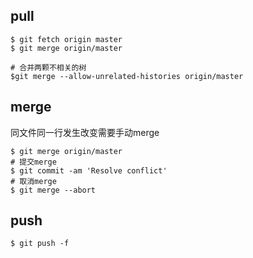 ## pull
```shell script
$ git fetch origin master
$ git merge origin/master

# 合并两颗不相关的树
$git merge --allow-unrelated-histories origin/master
```
## merge
同文件同一行发生改变需要手动merge
```shell script
$ git merge origin/master
# 提交merge
$ git commit -am 'Resolve conflict'
# 取消merge
$ git merge --abort
```

## push
```shell script
$ git push -f
```
